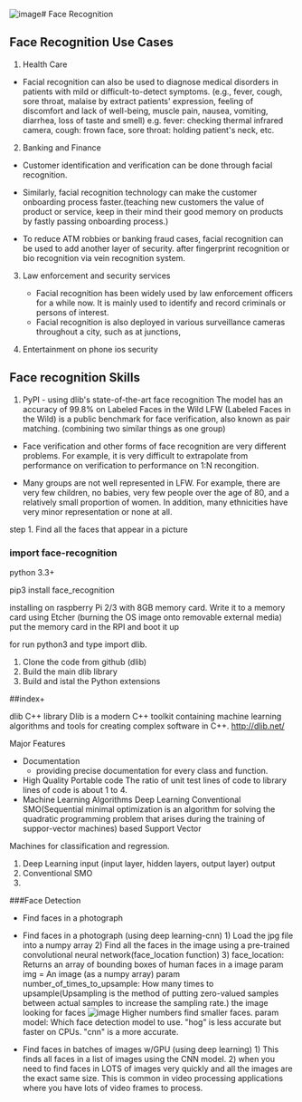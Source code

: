 ![image](https://github.com/doyun421/Face_Recognition/assets/73266189/6bfd0fb2-7ee5-4aab-8824-542e2a8a3b1c)# Face Recognition

## Face Recognition Use Cases
1) Health Care
     
  - Facial recognition can also be used to diagnose medical disorders in patients with mild or difficult-to-detect symptoms. (e.g., fever, cough, sore throat, malaise by extract patients' expression, feeling of discomfort and lack of well-being, muscle pain, nausea, vomiting, diarrhea, loss of taste and smell)
    e.g. fever: checking thermal infrared camera, cough: frown face, sore throat: holding patient's neck, etc.
    

2) Banking and Finance
- Customer identification and verification can be done through facial recognition.
- Similarly, facial recognition technology can make the customer onboarding process faster.(teaching new customers the value of product or service, keep in their mind their good memory on products by fastly passing onboarding process.)
  
- To reduce ATM robbies or banking fraud cases, facial recognition can be used to add another layer of security. after fingerprint recognition or bio recognition via vein recognition system.

3) Law enforcement and security services
   - Facial recognition has been widely used by law enforcement officers for a while now. It is mainly used to identify and record criminals or persons of interest.
   - Facial recognition is also deployed in various surveillance cameras throughout a city, such as at junctions,
  
     
4)  Entertainment on phone ios security

## Face recognition Skills
1) PyPI -
          using dlib's state-of-the-art face recognition
          The model has an accuracy of 99.8% on Labeled Faces in the Wild 
LFW (Labeled Faces in the Wild) is a public benchmark for face verification, also known as pair matching. (combining two similar things as one group)

- Face verification and other forms of face recognition are very different problems. For example, it is very difficult to extrapolate from performance on verification to performance on 1:N recongition. 

- Many groups are not well represented in LFW. For example, there are very few children, no babies, very few people over the age of 80, and a relatively small proportion of women. In addition, many ethnicities have very minor representation or none at all.


step 1. Find all the faces that appear in a picture

### import face-recognition
python 3.3+

pip3 install face_recognition

installing on raspberry Pi 2/3 with 8GB memory card. 
Write it to a memory card using Etcher (burning the OS image onto removable external media) put the memory card in the RPI and boot it up

for run python3 and type import dlib.
1. Clone the code from github (dlib)
2. Build the main dlib library
3. Build and istal the Python extensions








##index+

dlib C++ library
Dlib is a modern C++ toolkit containing machine learning algorithms and tools for creating complex software in C++. http://dlib.net/

Major Features
- Documentation
     - providing precise documentation for every class and function.
- High Quality Portable code
       The ratio of unit test lines of code to library lines of code is about 1 to 4.
- Machine Learning Algorithms
       Deep Learning
       Conventional SMO(Sequential minimal optimization is an algorithm for solving the quadratic programming problem that arises during the training of suppor-vector machines) based Support Vector

Machines for classification and regression.
 1. Deep Learning input (input layer, hidden layers, output layer) output
 2. Conventional SMO
 3.         


###Face Detection
- Find faces in a photograph
- Find faces in a photograph (using deep learning-cnn)
                                1) Load the jpg file into a numpy array
                                2) Find all the faces in the image using a pre-trained convolutional neural network(face_location function)
                                3) face_location: Returns an array of bounding boxes of human faces in a image
                                   param img = An image (as a numpy array)
                                   param number_of_times_to_upsample: How many times to upsample(Upsampling is the method of putting zero-valued samples between actual samples to increase the sampling rate.) the image looking for faces ![image](https://github.com/doyun421/Face_Recognition/assets/73266189/c554606e-e235-4cba-b083-be46c83817d8) Higher numbers find smaller faces.
                                   param model: Which face detection model to use. "hog" is less accurate but faster on CPUs. "cnn" is a more accurate.
                                    
- Find faces in batches of images w/GPU (using deep learning)
                                1) This finds all faces in a list of images using the CNN model.
                                2) when you need to find faces in LOTS of images very quickly and all the images are the exact same size. This is common in video processing applications where you have lots of video frames to process. 
